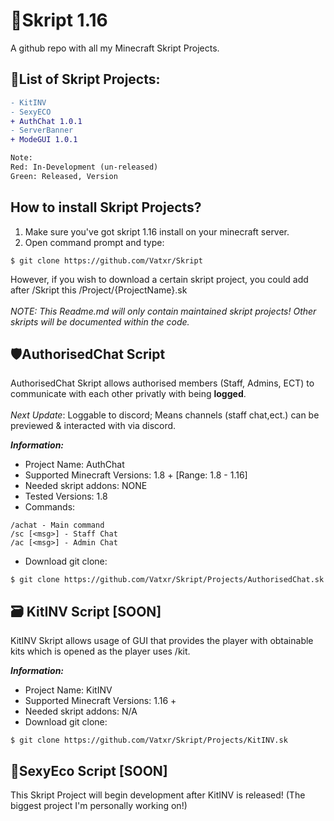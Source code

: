 <!-- Skript HTML -->

# 📜Skript 1.16 
A github repo with all my Minecraft Skript Projects. 

## 📌List of Skript Projects:
```diff
- KitINV
- SexyECO
+ AuthChat 1.0.1
- ServerBanner
+ ModeGUI 1.0.1

Note:
Red: In-Development (un-released)
Green: Released, Version 
```
## How to install Skript Projects?
1) Make sure you've got skript 1.16 install on your minecraft server.
2) Open command prompt and type:
```
$ git clone https://github.com/Vatxr/Skript
```
However, if you wish to download a certain skript project, you could add after /Skript this /Project/{ProjectName}.sk<br><br>
*NOTE: This Readme.md will only contain maintained skript projects! Other skripts will be documented within the code.*

## 🛡️AuthorisedChat Script
AuthorisedChat Skript allows authorised members (Staff, Admins, ECT) to communicate with each other privatly with being **logged**.
<br><br>
*Next Update*: Loggable to discord; Means channels (staff chat,ect.) can be previewed & interacted with via discord.

***Information:***<br>
- Project Name: AuthChat <br>
- Supported Minecraft Versions: 1.8 +  [Range: 1.8 - 1.16]<br>
- Needed skript addons: NONE
- Tested Versions: 1.8
- Commands: 
```
/achat - Main command
/sc [<msg>] - Staff Chat
/ac [<msg>] - Admin Chat
```
- Download git clone:
```
$ git clone https://github.com/Vatxr/Skript/Projects/AuthorisedChat.sk
```

## 🗃️ KitINV Script [SOON]
KitINV Skript allows usage of GUI that provides the player with obtainable kits which is opened as the player uses /kit.

***Information:***<br>
- Project Name: KitINV <br>
- Supported Minecraft Versions: 1.16 +  <br>
- Needed skript addons: N/A
- Download git clone:
```
$ git clone https://github.com/Vatxr/Skript/Projects/KitINV.sk
```

## 💸SexyEco Script [SOON]

This Skript Project will begin development after KitINV is released! (The biggest project I'm personally working on!)

